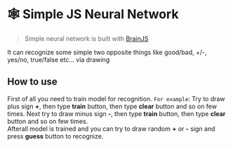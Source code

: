 # 🕸️ Simple JS Neural Network

> Simple neural network is built with [BrainJS](https://github.com/BrainJS/brain.js)

It can recognize some simple two opposite things like good/bad, +/-, yes/no, true/false etc... via drawing

## How to use

First of all you need to train model for recognition. `For example`:
Try to draw plus sign **+**, then type **train** button, then type **clear** button and so on few times. Next try to draw minus sign **-**, then type **train** button, then type **clear** button and so on few times.  
Afterall model is trained and you can try to draw random **+** or **-** sign and press **guess** button to recognize.
